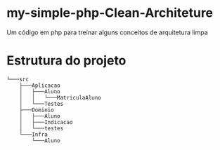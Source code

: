 # my-simple-php-Clean-Architeture
Um código em php para treinar alguns conceitos de arquitetura limpa  

# Estrutura do projeto  
```
└───src
    ├───Aplicacao
    │   ├───Aluno
    │   │   └───MatriculaAluno
    │   └───Testes
    ├───Dominio
    │   ├───Aluno
    │   ├───Indicacao
    │   └───testes
    └───Infra
        └───Aluno

```
